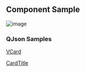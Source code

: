 ## Component Sample

![image](https://cdn.softtech.com.tr/ngsp-quick/nemo/dev/mdImages/VCard/vcard.png)



### QJson Samples

<a href="https://studio.onplateau.com/quick/?q=/qjsons/VCard.qjson" target="_blank">VCard</a>

<a href="https://studio.onplateau.com/quick/?q=/qjsons/CardTitle.qjson" target="_blank">CardTitle</a>
